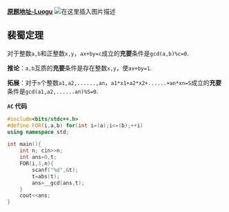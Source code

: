 [**原题地址-Luogu**](https://www.luogu.com.cn/problem/P4549)
![在这里插入图片描述](https://img-blog.csdnimg.cn/79cfa2cfc3ae4e20b41e4edb09e6b6ea.png?x-oss-process=image/watermark,type_d3F5LXplbmhlaQ,shadow_50,text_Q1NETiBA6L-954O9,size_20,color_FFFFFF,t_70,g_se,x_16)

## 裴蜀定理

对于整数`a,b`和正整数`x,y`，`ax+by=c`成立的**充要**条件是`gcd(a,b)%c=0`.

**推论**：`a,b`互质的**充要**条件是存在整数`x,y`，使`ax+by=1`.

**拓展**：对于`n`个整数`a1,a2,......,an`，`a1*x1+a2*x2+......+an*xn=S`成立的**充要**条件是`gcd(a1,a2,......an)%S=0`.

**`AC` 代码**

```cpp
#include<bits/stdc++.h>
#define FOR(i,a,b) for(int i=(a);i<=(b);++i)
using namespace std;

int main(){
    int n; cin>>n;
    int ans=0,t;
    FOR(i,1,n){
        scanf("%d",&t);
        t=abs(t);
        ans=__gcd(ans,t);
    }
    cout<<ans;
}
```

